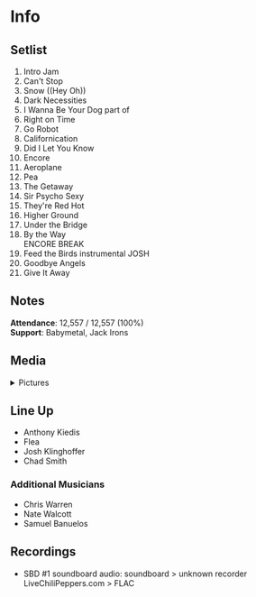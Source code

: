 # Info

## Setlist

1. Intro Jam
2. Can't Stop
3. Snow ((Hey Oh))
4. Dark Necessities
5. I Wanna Be Your Dog part of
6. Right on Time
7. Go Robot
8. Californication
9. Did I Let You Know
10. Encore
11. Aeroplane
12. Pea
13. The Getaway
14. Sir Psycho Sexy
15. They're Red Hot
16. Higher Ground
17. Under the Bridge
18. By the Way
<br> ENCORE BREAK
19. Feed the Birds instrumental JOSH
20. Goodbye Angels
21. Give It Away

## Notes

**Attendance**: 12,557 / 12,557 (100%)
<br>
**Support**: Babymetal, Jack Irons

## Media 

<details>
  <summary>Pictures</summary>
  <!--<img alt="Setlist" title="Setlist" src="_.jpg" height="200" />
  <img alt="Clipping" title="Clipping" src="_.jpg" height="200" />
  <img alt="Flyer" title="Flyer" src="_.jpg" height="200" />-->
</details>

## Line Up

* Anthony Kiedis
* Flea
* Josh Klinghoffer
* Chad Smith

### Additional Musicians

* Chris Warren  
* Nate Walcott  
* Samuel Banuelos

## Recordings

* SBD #1 soundboard audio: soundboard > unknown recorder LiveChiliPeppers.com > FLAC
